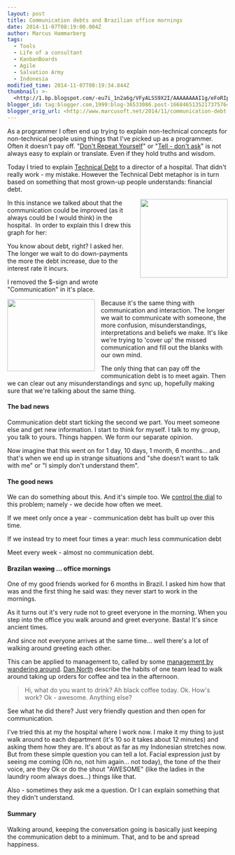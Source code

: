 ```yaml
---
layout: post
title: Communication debts and Brazilian office mornings
date: 2014-11-07T08:19:00.004Z
author: Marcus Hammarberg
tags:
  - Tools
  - Life of a consultant
  - KanbanBoards
  - Agile
  - Salvation Army
  - Indonesia
modified_time: 2014-11-07T08:19:34.844Z
thumbnail: >-
  <http://1.bp.blogspot.com/-eu7i_1n2a6g/VFyALSS9X2I/AAAAAAAAI1g/eFoRIpzq3fc/s72-c/financial%2Bdebt.jpg>
blogger_id: tag:blogger.com,1999:blog-36533086.post-1668465135217375764
blogger_orig_url: <http://www.marcusoft.net/2014/11/communication-debt.html>
---
```


<div>

As a programmer I often end up trying to explain non-technical concepts
for non-technical people using things that I've picked up as a
programmer. Often it doesn't pay off.
"<a href="http://c2.com/cgi/wiki?DontRepeatYourself"
target="_blank">Don't Repeat Yourself</a>" or
"<a href="http://martinfowler.com/bliki/TellDontAsk.html"
target="_blank">Tell - don't ask</a>" is not always easy to explain or
translate. Even if they hold truths and wisdom.

Today I tried to explain
<a href="http://martinfowler.com/bliki/TechnicalDebt.html"
target="_blank">Technical Debt</a> to a director of a hospital. That
didn't really work - my mistake. However the Technical Debt metaphor is
in turn based on something that most grown-up people understands:
financial debt.
<div class="separator" style="clear: both; text-align: center;">

<a
href="http://1.bp.blogspot.com/-eu7i_1n2a6g/VFyALSS9X2I/AAAAAAAAI1g/eFoRIpzq3fc/s1600/financial%2Bdebt.jpg"
data-imageanchor="1"
style="clear: right; float: right; margin-bottom: 1em; margin-left: 1em;"><img
src="http://1.bp.blogspot.com/-eu7i_1n2a6g/VFyALSS9X2I/AAAAAAAAI1g/eFoRIpzq3fc/s1600/financial%2Bdebt.jpg"
data-border="0" width="200" height="180" /></a>

</div>

In this instance we talked about that the communication could be
improved (as it always could be I would think) in the hospital.  In
order to explain this I drew this graph for her:

You know about debt, right? I asked her. The longer we wait to do
down-payments the more the debt increase, due to the interest rate it
incurs.

I removed the $-sign and wrote "Communication" in it's place.
<div class="separator" style="clear: both; text-align: center;">

<a
href="http://4.bp.blogspot.com/-hQecz42PHsc/VFyAJY3MJRI/AAAAAAAAI1Y/1Jsc6LEueSw/s1600/communication%2Bdebt.jpg"
data-imageanchor="1"
style="clear: left; float: left; margin-bottom: 1em; margin-right: 1em;"><img
src="http://4.bp.blogspot.com/-hQecz42PHsc/VFyAJY3MJRI/AAAAAAAAI1Y/1Jsc6LEueSw/s1600/communication%2Bdebt.jpg"
data-border="0" width="200" height="165" /></a>

</div>

Because it's the same thing with communication and interaction. The
longer we wait to communicate with someone, the more confusion,
misunderstandings, interpretations and beliefs we make. It's like we're
trying to 'cover up' the missed communication and fill out the blanks
with our own mind.

The only thing that can pay off the communication debt is to meet again.
Then we can clear out any misunderstandings and sync up, hopefully
making sure that we're talking about the same thing.

#### The bad news

<div>

Communication debt start ticking the second we part. You meet someone
else and get new information. I start to think for myself. I talk to my
group, you talk to yours. Things happen. We form our separate opinion.

</div>

<div>
</div>

<div>

Now imagine that this went on for 1 day, 10 days, 1 month, 6 months...
and that's when we end up in strange situations and "she doesn't want to
talk with me" or "I simply don't understand them".

</div>

#### The good news

<div>

We can do something about this. And it's simple too. We <a
href="http://www.marcusoft.net/2014/06/controlling-disappointment-dial.html"
target="_blank">control the dial</a> to this problem; namely - we decide
how often we meet.

</div>

<div>

If we meet only once a year - communication debt has built up over this
time.

</div>

<div>

If we instead try to meet four times a year: much less communication
debt

</div>

<div>

Meet every week - almost no communication debt.

</div>

#### Brazilan ~~waxing~~ ... office mornings

<div>

One of my good friends worked for 6 months in Brazil. I asked him how
that was and the first thing he said was: they never start to work in
the mornings.

</div>

<div>

As it turns out it's very rude not to greet everyone in the morning.
When you step into the office you walk around and greet everyone. Basta!
It's since ancient times.

</div>

<div>

And since not everyone arrives at the same time... well there's a lot of
walking around greeting each other.

</div>

<div>
</div>

<div>

This can be applied to management to, called by some
<a href="http://en.wikipedia.org/wiki/Management_by_wandering_around"
target="_blank">management by wandering around</a>.
<a href="http://dannorth.net/" target="_blank">Dan North</a> describe
the habits of one team lead to walk around taking up orders for coffee
and tea in the afternoon.

> Hi, what do you want to drink? Ah black coffee today. Ok. How's work?
> Ok - awesome. Anything else?

See what he did there? Just very friendly question and then open for
communication.

I've tried this at my the hospital where I work now. I make it my thing
to just walk around to each department (it's 10 so it takes about 12
minutes) and asking them how they are. It's about as far as my
Indonesian stretches now.
But from these simple question you can tell a lot. Facial expression
just by seeing me coming (Oh no, not him again... not today), the tone
of the their voice, are they Ok or do the shout "AWESOME" (like the
ladies in the laundry room always does...) things like that.

Also - sometimes they ask me a question. Or I can explain something that
they didn't understand.

#### Summary

<div>

Walking around, keeping the conversation going is basically just keeping
the communication debt to a minimum. That, and to be and spread
happiness.

</div>

</div>

</div>
